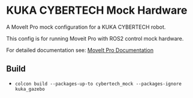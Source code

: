 # KUKA CYBERTECH Mock Hardware

A MoveIt Pro mock configuration for a KUKA CYBERTECH robot.

This config is for running Moveit Pro with ROS2 control mock hardware.

For detailed documentation see: [MoveIt Pro Documentation](https://docs.picknik.ai/)

## Build

- `colcon build --packages-up-to cybertech_mock --packages-ignore kuka_gazebo`
